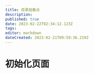 ```yaml
---
title: 目录挂载点
description: 
published: true
date: 2023-02-22T02:34:12.123Z
tags: 
editor: markdown
dateCreated: 2023-02-21T09:59:36.219Z
---
```


# 初始化页面